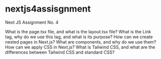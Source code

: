 # nextjs4assisgnment
Next JS Assignment No. 4 

What is the page.tsx file, and what is the layout.tsx file?
What is the Link tag, why do we use this tag, and what is its purpose?
How can we create nested pages in Next.js?
What are components, and why do we use them?
How can we apply CSS in Next.js?
What is Tailwind CSS, and what are the differences between Tailwind CSS and standard CSS?
